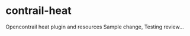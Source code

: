 contrail-heat
=============

Opencontrail heat plugin and resources
Sample change, Testing review...
